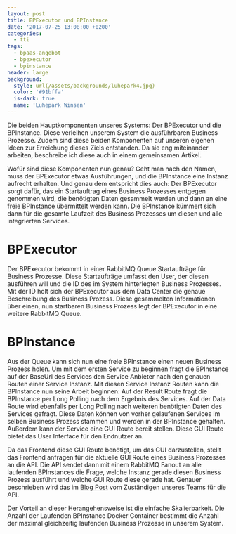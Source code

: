 ```yaml
---
layout: post
title: BPExecutor und BPInstance
date: '2017-07-25 13:08:00 +0200'
categories:
  - tti
tags:
  - bpaas-angebot
  - bpexecutor
  - bpinstance
header: large
background:
  style: url(/assets/backgrounds/luhepark4.jpg)
  color: '#91bffa'
  is-dark: true
  name: 'Luhepark Winsen'
---
```

Die beiden Hauptkomponenten unseres Systems: Der BPExecutor und die BPInstance.
Diese verleihen unserem System die ausführbaren Business Prozesse.
Zudem sind diese beiden Komponenten auf unseren eigenen Ideen zur Erreichung dieses Ziels entstanden.
Da sie eng miteinander arbeiten, beschreibe ich diese auch in einem gemeinsamen Artikel.

Wofür sind diese Komponenten nun genau?
Geht man nach den Namen, muss der BPExecutor etwas Ausführungen, und die BPInstance eine Instanz aufrecht erhalten.
Und genau dem entspricht dies auch: Der BPExecutor sorgt dafür, das ein Startauftrag eines Business Prozesses entgegen genommen wird, die benötigten Daten gesammelt werden und dann an eine freie BPInstance übermittelt werden kann.
Die BPInstance kümmert sich dann für die gesamte Laufzeit des Business Prozesses um diesen und alle integrierten Services.

# BPExecutor

Der BPExecutor bekommt in einer RabbitMQ Queue Startaufträge für Business Prozesse.
Diese Startaufträge umfasst den User, der diesen ausführen will und die ID des im System hinterlegten Business Prozesses.
Mit der ID holt sich der BPExecutor aus dem Data Center die genaue Beschreibung des Business Prozess.
Diese gesammelten Informationen über einen, nun startbaren Business Prozess legt der BPExecutor in eine weitere RabbitMQ Queue.

# BPInstance

Aus der Queue kann sich nun eine freie BPInstance einen neuen Business Prozess holen.
Um mit dem ersten Service zu beginnen fragt die BPInstance auf der BaseUrl des Services den Service Anbieter nach den genauen Routen einer Service Instanz.
Mit diesen Service Instanz Routen kann die BPInstance nun seine Arbeit beginnen:
Auf der Result Route fragt die BPInstance per Long Polling nach dem Ergebnis des Services.
Auf der Data Route wird ebenfalls per Long Polling nach weiteren benötigten Daten des Services gefragt.
Diese Daten können von vorher gelaufenen Services im selben Business Prozess stammen und werden in der BPInstance gehalten.
Außerdem kann der Service eine GUI Route bereit stellen.
Diese GUI Route bietet das User Interface für den Endnutzer an.

Da das Frontend diese GUI Route benötigt, um das GUI darzustellen, stellt das Frontend anfragen für die aktuelle GUI Route eines Business Prozesses an die API.
Die API sendet dann mit einem RabbitMQ Fanout an alle laufenden BPInstances die Frage, welche Instanz gerade diesen Business Prozess ausführt und welche GUI Route diese gerade hat.
Genauer beschrieben wird das im [Blog Post](//tti-ss2017-portfolio.jimdo.com/2017/07/08/kommunikation-api-und-bpinstance/) vom Zuständigen unseres Teams für die API.

Der Vorteil an dieser Herangehensweise ist die einfache Skalierbarkeit.
Die Anzahl der Laufenden BPInstance Docker Container bestimmt die Anzahl der maximal gleichzeitig laufenden Business Prozesse in unserem System.
